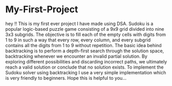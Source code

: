 # My-First-Project
hey !! This is my first ever project I have made using DSA. Sudoku is a popular logic-based puzzle game consisting of a 9x9 grid divided into nine 3x3 subgrids. The objective is to fill each of the empty cells with digits from 1 to 9 in such a way that every row, every column, and every subgrid contains all the digits from 1 to 9 without repetition.
The basic idea behind backtracking is to perform a depth-first search through the solution space, backtracking whenever we encounter an invalid partial solution. By exploring different possibilities and discarding incorrect paths, we ultimately reach a valid solution or conclude that no solution exists.
To implement the Sudoku solver using backtracking I use a very simple implementation which is very friendly to beginners.
Hope this is helpful to you...
